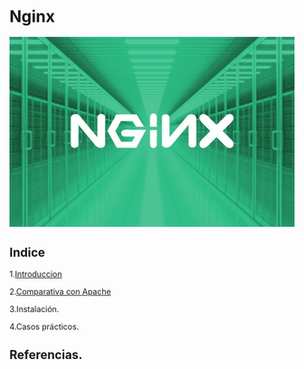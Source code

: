 # Nginx

![image](/img/NGINX.jpg)   

## Indice 

1.[Introduccion](introduccion.md)

2.[Comparativa con Apache](comparativa.md)

3.Instalación.

4.Casos prácticos.

## Referencias.
